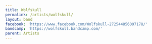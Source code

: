 ```yaml
---
title: Wolfskull
permalink: /artists/wolfskull/
layout: band
facebook: 'https://www.facebook.com/Wolfskull-272544856097178/'
bandcamp: 'https://wolfskull.bandcamp.com/'
parent: Artists
---
```

